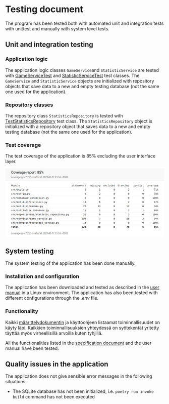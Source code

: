 # Testing document

The program has been tested both with automated unit and integration tests with unittest and manually with system level tests.

## Unit and integration testing

### Application logic

The application logic classes `GameService`and `StatisticService` are tested with [GameServiceTest](../src/tests/services/game_service_test.py) and [StatisticServiceTest](../src/tests/services/statistic_service_test.py) test classes. The `GameService` and `StatisticService` objects are initialized with repository objects that save data to a new and empty testing database (not the same one used for the application).

### Repository classes

The repository class `StatisticsRepository` is tested with [TestStatisticsRepository](../src/tests/repositories/statistics_repository_test.py) test class. The `StatisticsRepository` object is initialized with a repository object that saves data to a new and empty testing database (not the same one used for the application).

### Test coverage

The test coverage of the application is 85% excluding the user interface layer.

![](./kuvat/coverage.png)

## System testing

The system testing of the application has been done manually.

### Installation and configuration

The application has been downloaded and tested as described in the [user manual](./kayttoohje.md) in a Linux environment. The application has also been tested with different configurations through the _.env_ file.

### Functionality

Kaikki [määrittelydokumentin](./vaatimusmaarittely.md#perusversion-tarjoama-toiminnallisuus) ja käyttöohjeen listaamat toiminnallisuudet on käyty läpi. Kaikkien toiminnallisuuksien yhteydessä on syötekentät yritetty täyttää myös virheellisillä arvoilla kuten tyhjillä.

All the functionalities listed in the [specification document](./vaatimusmaarittely.md#basic-functionality) and the user manual have been tested.

## Quality issues in the application

The application does not give sensible error messages in the following situations:

- The SQLite database has not been initialized, i.e. `poetry run invoke build` command has not been executed